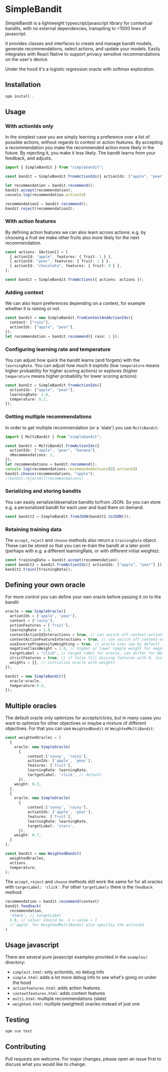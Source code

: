 # SimpleBandit

SimpleBandit is a lightweight typescript/javascript library for contextual bandits, with no external dependencies, transpiling to <1000 lines of javascript.

It provides classes and interfaces to create and manage bandit models, generate recommendations, select actions, and update your models. Easily integrates with React Native to support privacy sensitive recommendations on the user's device. 

Under the hood it's a logistic regression oracle with softmax exploration.

## Installation

```sh
npm install .
```

## Usage

### With actionIds only

In the simplest case you are simply learning a preference over a list of possible actions, without regards to context or action features. By accepting a recommendation you make the recommended action more likely in the future. By rejecting it, you make it less likely. The bandit learns from your feedback, and adjusts.

```typescript
import { SimpleBandit } from "simplebandit";

const bandit = SimpleBandit.fromActionIds({ actionIds: ["apple", "pear"] });

let recommendation = bandit.recommend();
bandit.accept(recommendation);
consolo.log(recommendation.actionId)

recommendation2 = bandit.recommend();
bandit.reject(recommendation2);
```

### With action features

By defining action features we can also learn across actions: e.g. by choosing a fruit we make other fruits also more likely for the next recommendation.

```typescript
const actions: IAction[] = [
  { actionId: "apple", features: { fruit: 1 } },
  { actionId: "pear", features: { fruit: 1 } },
  { actionId: "chocolate", features: { fruit: 0 } },
];

const bandit = SimpleBandit.fromActions({ actions: actions });
```

### Adding context

We can also learn preferences depending on a context, for example whether it is raining or not.

```typescript
const bandit = new SimpleBandit.fromContextAndActionIds({
  context: ["rain"],
  actionIds: ["apple", "pear"],
});
let recommendation = bandit.recommend({ rain: 1 });
```

### Configuring learning rate and temperature

You can adjust how quick the bandit learns (and forgets) with the `learningRate`. You can adjust how much it exploits (low `temperature` means higher probability for higher scoring actions) or explores (higher `temperature` means higher probability for lower scoring actions):

```typescript
const bandit = SimpleBandit.fromActionIds({
  actionIds: ["apple", "pear"],
  learningRate: 1.0,
  temperature: 0.2,
});
```

### Getting multiple recommendations

In order to get multiple recommendation (or a 'slate') you use `MultiBandit`:

```typescript
import { MultiBandit } from "simplebandit";

const bandit = MultiBandit.fromActionIds({
  actionIds: ["apple", "pear", "banana"],
  nRecommendations: 2,
});
let recommendations = bandit.recommend();
console.log(recommendations.recommendedActions[0].actionId)
bandit.choose(recommendations, "apple");
//bandit.rejectAll(recommendations)
```

### Serializing and storing bandits

You can easily serialize/deserialize bandits to/from JSON. So you can store e.g. a personalized bandit for each user and load them on demand.

```typescript
const bandit2 = SimpleBandit.fromJSON(bandit1.toJSON());
```

### Retaining training data

The `accept`, `reject` and `choose` methods also return a `trainingData` object.
These can be stored so that you can re-train the bandit at a later point (perhaps with e.g. a different learningRate, or with different initial weights):

```typescript
const trainingData = bandit.accept(recommendation);
const bandit2 = bandit.fromActionIds({ actionIds: ["apple", "pear"] });
bandit2.train([trainingData]);
```

## Defining your own oracle

For more control you can define your own oracle before passing it on to the bandit:

```typescript
oracle = new SimpleOracle({
  actionIds = ['apple', 'pear'],
  context = ['rainy'],
  actionFeatures = ['fruit'],
  learningRate = 1.0, 
  contextActionIdInteractions = true, // can switch off context-actionId interactions
  contextActionFeatureInteractions = true, // can switch off context-actionFeatures interactions
  useInversePropensityWeighting = true, // oracle uses ipw by default (sample weight = 1/p), but can be switched off
  negativeClassWeight = 1.0, // higher or lower sample weight for negative class
  targetLabel = "click", // target label for oracle, can differ for WeightedBandits
  strictFeatures = true, // if false fill missing features with 0, instead of raising error
  weights = {}, // initialize oracle with weights
});

bandit = new SimpleBandit({
  oracle:oracle,
  temperature:0.2,
});
```

## Multiple oracles

The default oracle only optimizes for accepts/clicks, but in many cases you want to optimize for other objectives or maybe a mixture of different objectives. For that you can use `WeightedBandit` or `WeightedMultiBandit`:

```typescript
const weightedOracles = [
  {
    oracle: new SimpleOracle(
      {
          context:['sunny', 'rainy'],
          actionIds: ['apple', 'pear'],
          features: ['fruit'],
          learningRate: learningRate,
          tartgetLabel: 'click', // default
      }),
    weight: 0.3,
  },
  {
    oracle: new SimpleOracle(
      {
          context:['sunny', 'rainy'],
          actionIds: ['apple', 'pear'],
          features: ['fruit'],
          learningRate: learningRate,
          targetLabel: 'stars',
      }),
    weight: 0.7,
  }
];

const bandit = new WeightedBandit(
  weightedOracles,
  actions,
  temperature,
);
```

The `accept`, `reject` and `choose` methods still work the same for for all oracles with `targerLabel: 'click'`. For other `targetLabels` there is the `feedback` method:

```typescript
recommendation = bandit.recommend(context)
bandit.feedback(
  recommendation,
  'stars', // targetLabel
  1.0, // value: should be -1 < value < 1 
  //'apple' for WeightedMultiBandit also specifiy the actionId
)
```

## Usage javascript

There are several pure javascript examples provided in the `examples/` directory:

- `simplest.html`: only actionIds, no debug info
- `simple.html`: adds a lot more debug info to see what's going on under the hood
- `actionfeatures.html`: adds action features.
- `contextfeatures.html`: adds context features
- `multi.html`: multiple recommendations (slate)
- `weighted.html`: multiple (weighted) oracles instead of just one

## Testing

```sh
npm run test
```

## Contributing

Pull requests are welcome. For major changes, please open an issue first to discuss what you would like to change.
